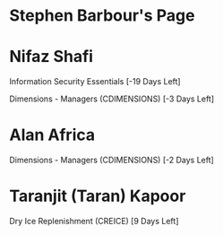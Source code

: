# Stephen Barbour's Page




# Nifaz Shafi


Information Security Essentials [-19 Days Left]

Dimensions - Managers (CDIMENSIONS) [-3 Days Left]



# Alan Africa


Dimensions - Managers (CDIMENSIONS) [-2 Days Left]



# Taranjit (Taran) Kapoor


Dry Ice Replenishment (CREICE) [9 Days Left]



